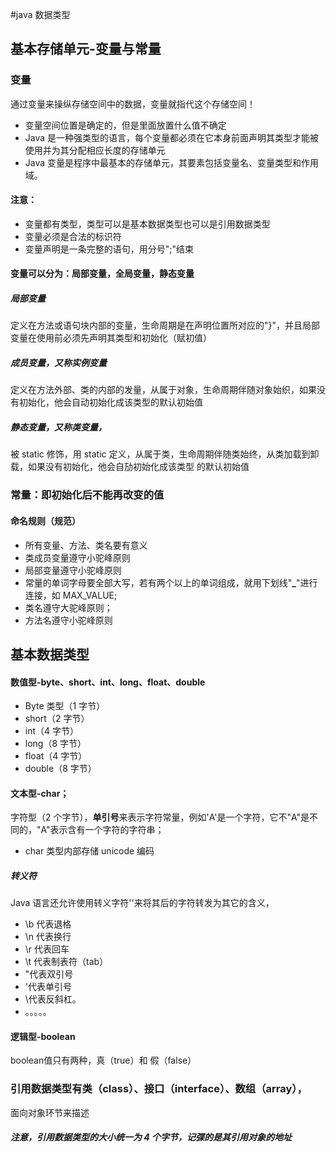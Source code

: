 #java 数据类型
## 基本存储单元-变量与常量
### 变量
通过变量来操纵存储空间中的数据，变量就指代这个存储空间！
* 变量空间位置是确定的，但是里面放置什么值不确定
* Java 是一种强类型的语言，每个变量都必须在它本身前面声明其类型才能被使用并为其分配相应长度的存储单元
* Java 变量是程序中最基本的存储单元，其要素包括变量名、变量类型和作用域。

#### 注意：
* 变量都有类型，类型可以是基本数据类型也可以是引用数据类型
* 变量必须是合法的标识符
* 变量声明是一条完整的语句，用分号";"结束


#### 变量可以分为：局部变量，全局变量，静态变量
##### 局部变量
定义在方法或语句块内部的变量，生命周期是在声明位置所对应的"}"，并且局部变量在使用前必须先声明其类型和初始化（赋初值）

##### 成员变量，又称实例变量
定义在方法外部、类的内部的发量，从属于对象，生命周期伴随对象始织，如果没有初始化，他会自动初始化成该类型的默认初始值

##### 静态变量，又称类变量，
被 static 修饰，用 static 定义，从属于类，生命周期伴随类始终，从类加载到卸载，如果没有初始化，他会自劢初始化成该类型
的默认初始值

### 常量：即初始化后不能再改变的值
#### 命名规则（规范）
* 所有变量、方法、类名要有意义
* 类成员变量遵守小驼峰原则
* 局部变量遵守小驼峰原则
* 常量的单词字母要全部大写，若有两个以上的单词组成，就用下划线"**_**"进行连接，如 MAX_VALUE;
* 类名遵守大驼峰原则；
* 方法名遵守小驼峰原则

## 基本数据类型
#### 数值型-byte、short、int、long、float、double
* Byte 类型（1 字节）
* short（2 字节）
* int（4 字节）
* long（8 字节）
* float（4 字节）
* double（8 字节）

#### 文本型-char；
字符型（2 个字节），**单引号**来表示字符常量，例如'A'是一个字符，它不"A"是不同的，"A"表示含有一个字符的字符串；
* char 类型内部存储 unicode 编码

##### 转义符
Java 语言还允许使用转义字符'\'来将其后的字符转发为其它的含义，
* \b 代表退格
* \n 代表换行
* \r 代表回车
* \t 代表制表符（tab）
* \"代表双引号
* \'代表单引号
* \\代表反斜杠。
* 。。。。。

#### 逻辑型-boolean
boolean值只有两种，真（true）和 假（false）

### 引用数据类型有类（class）、接口（interface）、数组（array），
面向对象环节来描述
##### 注意，引用数据类型的大小统一为 4 个字节，记弽的是其引用对象的地址
